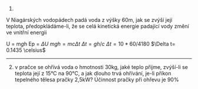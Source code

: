 1. 
V Niagárských vodopádech padá voda z výšky 60m, jak se zvýší její teplota, 
předopkládáme-li, že se celá kinetická energie padající vody změní ve vnitřní energii

U = m*g*h
Ep = $\Delta U$
$mgh = mc\Delta t$
$\Delta t = gh/c$
$\Delta t = 10 * 60 / 4180$
$\Delta t= 0.1435 \celsius$

---

2. v pračce se ohřívá voda o hmotnosti 30kg, jaké teplo přijme, zvýší-li se teplota její  z 15°C na 90°C, a jak dlouho trvá ohřívání, je-li příkon tepelného tělesa pračky 2,5kW? Účinnost pračky při ohřevu je 90%